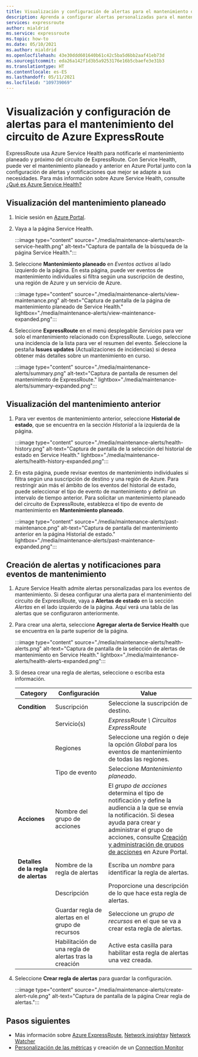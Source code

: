 ```yaml
---
title: Visualización y configuración de alertas para el mantenimiento del circuito de Azure ExpressRoute
description: Aprenda a configurar alertas personalizadas para el mantenimiento del circuito de ExpressRoute mediante la página Service Health de Azure Portal.
services: expressroute
author: mialdrid
ms.service: expressroute
ms.topic: how-to
ms.date: 05/10/2021
ms.author: mialdrid
ms.openlocfilehash: 43e30ddd601640b61c42c5ba5d6bb2aaf41eb73d
ms.sourcegitcommit: eda26a142f1d3b5a9253176e16b5cbaefe3e31b3
ms.translationtype: HT
ms.contentlocale: es-ES
ms.lasthandoff: 05/11/2021
ms.locfileid: "109739069"
---
```

# <a name="how-to-view-and-configure-alerts-for-azure-expressroute-circuit-maintenance"></a>Visualización y configuración de alertas para el mantenimiento del circuito de Azure ExpressRoute

ExpressRoute usa Azure Service Health para notificarle el mantenimiento planeado y próximo del circuito de ExpressRoute. Con Service Health, puede ver el mantenimiento planeado y anterior en Azure Portal junto con la configuración de alertas y notificaciones que mejor se adapte a sus necesidades. Para más información sobre Azure Service Health, consulte [¿Qué es Azure Service Health?](../service-health/overview.md)

## <a name="view-planned-maintenance"></a>Visualización del mantenimiento planeado

1. Inicie sesión en [Azure Portal](https://portal.azure.com/).

1. Vaya a la página Service Health. 

    :::image type="content" source="./media/maintenance-alerts/search-service-health.png" alt-text="Captura de pantalla de la búsqueda de la página Service Health."::: 

1. Seleccione **Mantenimiento planeado** en *Eventos activos* al lado izquierdo de la página. En esta página, puede ver eventos de mantenimiento individuales si filtra según una suscripción de destino, una región de Azure y un servicio de Azure.

    :::image type="content" source="./media/maintenance-alerts/view-maintenance.png" alt-text="Captura de pantalla de la página de mantenimiento planeado de Service Health." lightbox="./media/maintenance-alerts/view-maintenance-expanded.png"::: 

1. Seleccione **ExpressRoute** en el menú desplegable *Servicios* para ver solo el mantenimiento relacionado con ExpressRoute. Luego, seleccione una incidencia de la lista para ver el resumen del evento. Seleccione la pestaña **Issues updates** (Actualizaciones de incidencias) si desea obtener más detalles sobre un mantenimiento en curso.

    :::image type="content" source="./media/maintenance-alerts/summary.png" alt-text="Captura de pantalla de resumen del mantenimiento de ExpressRoute." lightbox="./media/maintenance-alerts/summary-expanded.png"::: 

## <a name="view-past-maintenance"></a>Visualización del mantenimiento anterior

1. Para ver eventos de mantenimiento anterior, seleccione **Historial de estado**, que se encuentra en la sección *Historial* a la izquierda de la página. 

    :::image type="content" source="./media/maintenance-alerts/health-history.png" alt-text="Captura de pantalla de la selección del historial de estado en Service Health." lightbox="./media/maintenance-alerts/health-history-expanded.png"::: 

1. En esta página, puede revisar eventos de mantenimiento individuales si filtra según una suscripción de destino y una región de Azure. Para restringir aún más el ámbito de los eventos del historial de estado, puede seleccionar el tipo de evento de mantenimiento y definir un intervalo de tiempo anterior. Para solicitar un mantenimiento planeado del circuito de ExpressRoute, establezca el tipo de evento de mantenimiento en **Mantenimiento planeado**.

    :::image type="content" source="./media/maintenance-alerts/past-maintenance.png" alt-text="Captura de pantalla del mantenimiento anterior en la página Historial de estado." lightbox="./media/maintenance-alerts/past-maintenance-expanded.png"::: 

## <a name="create-alerts-and-notifications-for-maintenance-events"></a>Creación de alertas y notificaciones para eventos de mantenimiento

1. Azure Service Health admite alertas personalizadas para los eventos de mantenimiento. Si desea configurar una alerta para el mantenimiento del circuito de ExpressRoute, vaya a **Alertas de estado** en la sección *Alertas* en el lado izquierdo de la página. Aquí verá una tabla de las alertas que se configuraron anteriormente.

1.  Para crear una alerta, seleccione **Agregar alerta de Service Health** que se encuentra en la parte superior de la página.

    :::image type="content" source="./media/maintenance-alerts/health-alerts.png" alt-text="Captura de pantalla de la selección de alertas de mantenimiento en Service Health." lightbox="./media/maintenance-alerts/health-alerts-expanded.png"::: 

1. Si desea crear una regla de alertas, seleccione o escriba esta información.

    | Category | Configuración | Value | 
    | --- | -------- | ----- |
    | **Condition** | Suscripción | Seleccione la suscripción de destino. |
    |               | Servicio(s) | *ExpressRoute \ Circuitos ExpressRoute* |
    |               | Regiones | Seleccione una región o deje la opción *Global* para los eventos de mantenimiento de todas las regiones.
    |               | Tipo de evento | Seleccione *Mantenimiento planeado*. |
    | **Acciones** | Nombre del grupo de acciones | El *grupo de acciones* determina el tipo de notificación y define la audiencia a la que se envía la notificación. Si desea ayuda para crear y administrar el grupo de acciones, consulte [Creación y administración de grupos de acciones](../azure-monitor/alerts/action-groups.md) en Azure Portal. |
    | **Detalles de la regla de alertas** | Nombre de la regla de alertas | Escriba un *nombre* para identificar la regla de alertas. |
    |                        | Descripción | Proporcione una descripción de lo que hace esta regla de alertas. | 
    |                        | Guardar regla de alertas en el grupo de recursos | Seleccione un *grupo de recursos* en el que se va a crear esta regla de alertas. |
    |                        | Habilitación de una regla de alertas tras la creación | Active esta casilla para habilitar esta regla de alertas una vez creada. |

1. Seleccione **Crear regla de alertas** para guardar la configuración.

    :::image type="content" source="./media/maintenance-alerts/create-alert-rule.png" alt-text="Captura de pantalla de la página Crear regla de alertas."::: 

## <a name="next-steps"></a>Pasos siguientes

* Más información sobre [Azure ExpressRoute](expressroute-introduction.md), [Network insights](../azure-monitor/insights/network-insights-overview.md)y [Network Watcher](../network-watcher/network-watcher-monitoring-overview.md)
* [Personalización de las métricas](expressroute-monitoring-metrics-alerts.md) y creación de un [Connection Monitor](../network-watcher/connection-monitor-overview.md)

